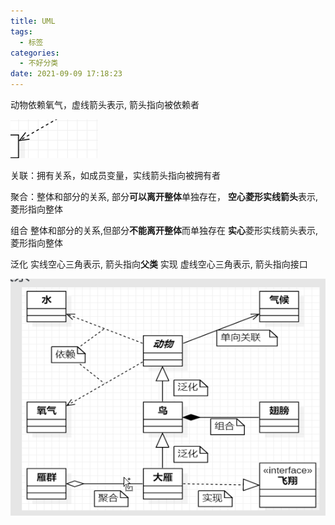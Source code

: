 ```yaml
---
title: UML
tags:
  - 标签
categories:
  - 不好分类
date: 2021-09-09 17:18:23
---
```




动物依赖氧气，虚线箭头表示, 箭头指向被依赖者

![](images/2022/uml/1.png)



关联：拥有关系，如成员变量，实线箭头指向被拥有者


聚合：整体和部分的关系,  部分**可以离开整体**单独存在， **空心菱形实线箭头**表示, 菱形指向整体

组合  整体和部分的关系,但部分**不能离开整体**而单独存在 **实心**菱形实线箭头表示, 菱形指向整体 

泛化  实线空心三角表示, 箭头指向**父类** 
实现  虚线空心三角表示, 箭头指向接口 

![](images/2022/uml/2.png)